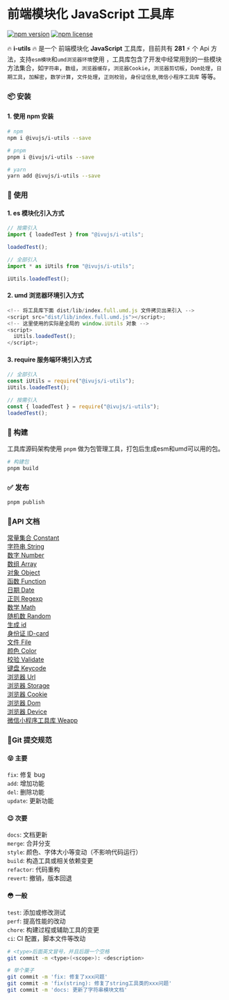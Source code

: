 # 前端模块化 JavaScript 工具库

[![npm version](https://img.shields.io/npm/v/xe-utils.svg?style=flat-square)](https://github.com/qq575792372/lime-util)
[![npm license](https://img.shields.io/github/license/mashape/apistatus.svg)](LICENSE)

🔥 **i-utils** 🔥 是一个 前端模块化 **JavaScript** 工具库，目前共有 **281** ⚡️ 个 Api
方法，支持`esm模块`和`umd浏览器环境`使用
，工具库包含了开发中经常用到的一些模块方法集合，如`字符串`，`数组`，`浏览器缓存`，`浏览器Cookie`，`浏览器剪切板`，`Dom处理`，`日期工具`，`加解密`，`数学计算`，`文件处理`，`正则校验`，`身份证信息`,`微信小程序工具库`
等等。

### 📦 安装

#### 1. 使用 npm 安装

```bash
# npm
npm i @ivujs/i-utils --save

# pnpm
pnpm i @ivujs/i-utils --save

# yarn
yarn add @ivujs/i-utils --save
```

### 🎨 使用

#### 1. es 模块化引入方式

```javascript
// 按需引入
import { loadedTest } from "@ivujs/i-utils";

loadedTest();

// 全部引入
import * as iUtils from "@ivujs/i-utils";

iUtils.loadedTest();
```

#### 2. umd 浏览器环境引入方式

```javascript
<!-- 将工具库下面 dist/lib/index.full.umd.js 文件拷贝出来引入 -->
<script src="dist/lib/index.full.umd.js"></script>;
<!-- 这里使用的实际是全局的 window.iUtils 对象 -->
<script>
  iUtils.loadedTest();
</script>;
```

#### 3. require 服务端环境引入方式

```javascript
// 全部引入
const iUtils = require("@ivujs/i-utils");
iUtils.loadedTest();

// 按需引入
const { loadedTest } = require("@ivujs/i-utils");
loadedTest();
```

### 🔨 构建

工具库源码架构使用 `pnpm` 做为包管理工具，打包后生成esm和umd可以用的包。

```bash
# 构建包
pnpm build
```

### ✅ 发布

```bash
pnpm publish
```

### 📝API 文档

[常量集合 Constant](https://github.com/qq575792372/lime-util/blob/master/doc/constants.md)  
[字符串 String](https://github.com/qq575792372/lime-util/blob/master/doc/string.md)  
[数字 Number](https://github.com/qq575792372/lime-util/blob/master/doc/number.md)     
[数组 Array](https://github.com/qq575792372/lime-util/blob/master/doc/array.md)    
[对象 Object](https://github.com/qq575792372/lime-util/blob/master/doc/object.md)    
[函数 Function](https://github.com/qq575792372/lime-util/blob/master/doc/function.md)    
[日期 Date](https://github.com/qq575792372/lime-util/blob/master/doc/date.md)   
[正则 Regexp](https://github.com/qq575792372/lime-util/blob/master/doc/regexp.md)  
[数学 Math](https://github.com/qq575792372/lime-util/blob/master/doc/math.md)  
[随机数 Random](https://github.com/qq575792372/lime-util/blob/master/doc/random.md)  
[生成 id](https://github.com/qq575792372/lime-util/blob/master/doc/id.md)  
[身份证 ID-card](https://github.com/qq575792372/lime-util/blob/master/doc/ID-card.md)  
[文件 File](https://github.com/qq575792372/lime-util/blob/master/doc/file.md)  
[颜色 Color](https://github.com/qq575792372/lime-util/blob/master/doc/color.md)  
[校验 Validate](https://github.com/qq575792372/lime-util/blob/master/doc/validate.md)  
[键盘 Keycode](https://github.com/qq575792372/lime-util/blob/master/doc/keycode.md)  
[浏览器 Url](https://github.com/qq575792372/lime-util/blob/master/doc/browser-url.md)  
[浏览器 Storage](https://github.com/qq575792372/lime-util/blob/master/doc/browser-storage.md)    
[浏览器 Cookie](https://github.com/qq575792372/lime-util/blob/master/doc/browser-cookie.md)   
[浏览器 Dom](https://github.com/qq575792372/lime-util/blob/master/doc/browser-dom.md)  
[浏览器 Device](https://github.com/qq575792372/lime-util/blob/master/doc/browser-device.md)  
[微信小程序工具库 Weapp](https://github.com/qq575792372/lime-util/blob/master/doc/weapp.md)

### 🔖Git 提交规范

#### 😝 主要

`fix`: 修复 bug  
`add`: 增加功能  
`del`: 删除功能  
`update`: 更新功能

#### 😉 次要

`docs`: 文档更新  
`merge`: 合并分支  
`style`: 颜色、字体大小等变动（不影响代码运行）  
`build`: 构造工具或相关依赖变更  
`refactor`: 代码重构  
`revert`: 撤销，版本回退

#### 😳 一般

`test`: 添加或修改测试  
`perf`: 提高性能的改动  
`chore`: 构建过程或辅助工具的变更  
`ci`: CI 配置，脚本文件等改动

```bash
# <type>后面英文冒号，并且后跟一个空格
git commit -m <type>(<scope>): <description>

# 举个栗子
git commit -m 'fix: 修复了xxx问题'
git commit -m 'fix(string): 修复了string工具类的xxx问题'
git commit -m 'docs: 更新了字符串模块文档'
```

